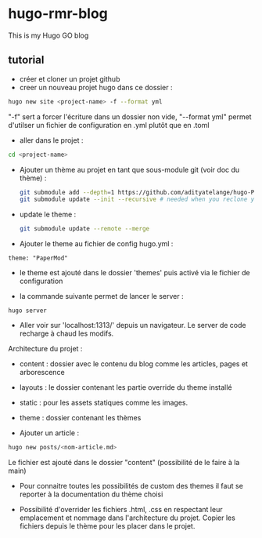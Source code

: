 # hugo-rmr-blog
This is my Hugo GO blog

## tutorial

- créer et cloner un projet github
- creer un nouveau projet hugo dans ce dossier :

```bash
hugo new site <project-name> -f --format yml
```
"-f" sert a forcer l'écriture dans un dossier non vide, "--format yml" permet d'utilser un fichier de configuration en .yml plutôt que en .toml

- aller dans le projet : 
```bash
cd <project-name>
```

- Ajouter un thème au projet en tant que sous-module git (voir doc du thème) :
     ```BASH
     git submodule add --depth=1 https://github.com/adityatelange/hugo-PaperMod.git themes/PaperMod
    git submodule update --init --recursive # needed when you reclone your repo (submodules may not get cloned automatically)
    ```

- update le theme :
     ```BASH
     git submodule update --remote --merge
    ```
- Ajouter le theme au fichier de config hugo.yml :
```
theme: "PaperMod"
```

- le theme est ajouté dans le dossier 'themes' puis activé via le fichier de configuration

- la commande suivante permet de lancer le server :
```
hugo server
```
- Aller voir sur 'localhost:1313/' depuis un navigateur. Le server de code recharge à chaud les modifs.


Architecture du projet :
- content : dossier avec le contenu du blog comme les articles, pages et arborescence
- layouts : le dossier contenant les partie override du theme installé
- static : pour les assets statiques comme les images.
- theme : dossier contenant les thèmes

- Ajouter un article : 
```BASH
hugo new posts/<nom-article.md>
```
Le fichier est ajouté dans le dossier "content" (possibilité de le faire à la main)

- Pour connaitre toutes les possibilités de custom des themes il faut se reporter à la documentation du thème choisi

- Possibilité d'overrider les fichiers .html, .css en respectant leur emplacement et nommage dans l'architecture du projet. Copier les fichiers depuis le thème pour les placer dans le projet.